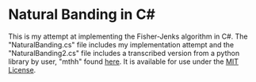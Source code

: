 ﻿# Natural Banding in C\#

This is my attempt at implementing the Fisher-Jenks algorithm in C#. The "NaturalBanding.cs" file includes my implementation attempt and the "NaturalBanding2.cs" file includes a transcribed version from a python library by user, "mthh" found [here](https://github.com/mthh/jenkspy). It is available for use under the [MIT License](https://github.com/mthh/jenkspy/blob/master/LICENSE).